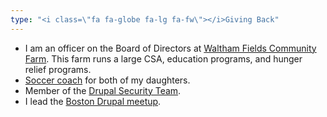 ```yaml
---
type: "<i class=\"fa fa-globe fa-lg fa-fw\"></i>Giving Back"
---
```


* I am an officer on the Board of Directors at [Waltham Fields Community Farm](http://www.communityfarms.org/). This farm runs a large CSA, education programs, and hunger relief programs.
* [Soccer coach](http://arlingtonsoccerclub.org) for both of my daughters.
* Member of the [Drupal Security Team](https://www.drupal.org/security-team).
* I lead the [Boston Drupal meetup](http://groups.drupal.org).

